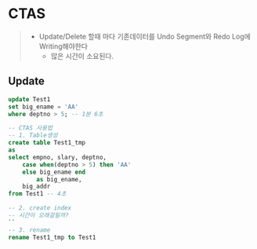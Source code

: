 # CTAS

> - Update/Delete 할때 마다 기존데이터를 Undo Segment와 Redo Log에 Writing해야한다
>   - 많은 시간이 소요된다.

## Update

```sql
update Test1
set big_ename = 'AA'
where deptno > 5; -- 1분 6초

-- CTAS 사용법
-- 1. Table생성
create table Test1_tmp
as
select empno, slary, deptno,
	case when(deptno > 5) then 'AA'
	else big_ename end
    	as big_ename,
	big_addr
from Test1 -- 4초

-- 2. create index
-- 시간이 오래걸릴까?
``
-- 3. rename
rename Test1_tmp to Test1
```






























